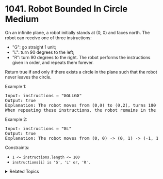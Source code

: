 # 1041. Robot Bounded In Circle<br> Medium

On an infinite plane, a robot initially stands at (0, 0) and faces north. The robot can receive one of three instructions:

- "G": go straight 1 unit;
- "L": turn 90 degrees to the left;
- "R": turn 90 degrees to the right.
The robot performs the instructions given in order, and repeats them forever.

Return true if and only if there exists a circle in the plane such that the robot never leaves the circle.

Example 1:

<pre>
Input: instructions = "GGLLGG"
Output: true
Explanation: The robot moves from (0,0) to (0,2), turns 180 degrees, and then returns to (0,0).
When repeating these instructions, the robot remains in the circle of radius 2 centered at the origin.
</pre>

Example 2:

<pre>
Input: instructions = "GL"
Output: true
Explanation: The robot moves from (0, 0) -> (0, 1) -> (-1, 1) -> (-1, 0) -> (0, 0) -> ...
</pre>

Constraints:

- `1 <= instructions.length <= 100`
- `instructions[i] is 'G', 'L' or, 'R'.`

<details>

<summary> Related Topics </summary>

-   `Geometric`
-   `Math`

</details>